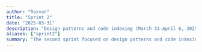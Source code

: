 ```yaml
---
author: "Razvan"
title: "Sprint 2"
date: "2025-03-31"
description: "Design patterns and code indexing (March 31-April 6, 2025)"
aliases: ["sprint2"]
summary: "The second sprint focused on design patterns and code indexing."
---
```

